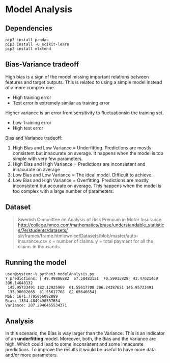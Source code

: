 # Model Analysis

## Dependencies 

```console
pip3 install pandas
pip3 install -U scikit-learn
pip3 install mlxtend
```

## Bias-Variance tradeoff

High bias is a sign of the model missing important relations between features and target outputs.
This is related to using a simple model instead of a more complex one.
- High training error
- Test error is extremely similar as training error

Higher variance is an error from sensitivity to fluctuationsin the training set.
- Low Training error
- High test error

Bias and Variance tradeoff:
1. High Bias and Low Variance = Underfitting. Predictions are mostly consistent but innacurate on average.
                             It happens when the model is too simple with very few parameters. 
2. High Bias and High Variance = Predictions are inconsistent and innacurate on average
3. Low Bias and Low Variance = The ideal model. Difficult to achieve.
4. Low Bias and High Variance = Overfitting. Predictions are mostly inconsistent but accurate on average.
                             This happens when the model is too complex with a large number of parameters. 
                             
## Dataset
> Swedish Committee on Analysis of Risk Premium in Motor Insurance
http://college.hmco.com/mathematics/brase/understandable_statistics/7e/students/datasets/
       slr/frames/frame.htmlownlee/Datasets/blob/master/auto-insurance.csv
x = number of claims.
y = total payment for all the claims in thousands.

## Running the model

```console
user@system:~% python3 modelAnalysis.py
Y predictions: [ 49.49886882  67.58483121  70.59915828  43.47021469 396.14648132
 145.95733491 182.12925969  61.55617708 206.24387621 145.95733491
 133.90002665  61.55617708  82.65646654]
MSE: 1671.7795956092089
Bias: 1384.4849490557654
Variance: 287.2946465534371
```

## Analysis

In this scenario, the Bias is way larger than the Variance: This is an indicator of an **underfitting** model.
Moreover, both, the Bias and the Variance are high. Which could lead to some inconsistent and some innacurate
predictions. To improve the results it would be useful to have more data and/or more parameters.
